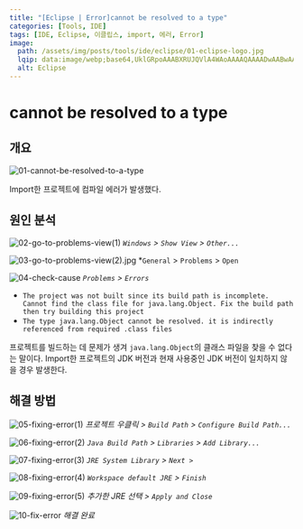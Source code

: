 ```yaml
---
title: "[Eclipse | Error]cannot be resolved to a type"
categories: [Tools, IDE]
tags: [IDE, Eclipse, 이클립스, import, 에러, Error]
image:
  path: /assets/img/posts/tools/ide/eclipse/01-eclipse-logo.jpg
  lqip: data:image/webp;base64,UklGRpoAAABXRUJQVlA4WAoAAAAQAAAADwAABwAAQUxQSDIAAAARL0AmbZurmr57yyIiqE8oiG0bejIYEQTgqiDA9vqnsUSI6H+oAERp2HZ65qP/VIAWAFZQOCBCAAAA8AEAnQEqEAAIAAVAfCWkAALp8sF8rgRgAP7o9FDvMCkMde9PK7euH5M1m6VWoDXf2FkP3BqV0ZYbO6NA/VFIAAAA
  alt: Eclipse
---
```


# cannot be resolved to a type

## 개요

![01-cannot-be-resolved-to-a-type](/assets/img/posts/tools/ide/eclipse/error/cannot-be-resolved-to-a-type/01-cannot-be-resolved-to-a-type.jpg)

Import한 프로젝트에 컴파일 에러가 발생했다.

## 원인 분석

![02-go-to-problems-view(1)](/assets/img/posts/tools/ide/eclipse/error/cannot-be-resolved-to-a-type/02-go-to-problems-view(1).jpg)
*`Windows` > `Show View` > `Other...`*

![03-go-to-problems-view(2).jpg](/assets/img/posts/tools/ide/eclipse/error/cannot-be-resolved-to-a-type/03-go-to-problems-view(2).jpg)
*`General` > `Problems` > `Open`

![04-check-cause](/assets/img/posts/tools/ide/eclipse/error/cannot-be-resolved-to-a-type/04-check-cause.jpg)
*`Problems` > `Errors`*

- `The project was not built since its build path is incomplete. Cannot find the class file for java.lang.Object. Fix the build path then try building this project`
- `The type java.lang.Object cannot be resolved. it is indirectly referenced from required .class files`

프로젝트를 빌드하는 데 문제가 생겨 `java.lang.Object`의 클래스 파일을 찾을 수 없다는 말이다. Import한 프로젝트의 JDK 버전과 현재 사용중인 JDK 버전이 일치하지 않을 경우 발생한다.

## 해결 방법

![05-fixing-error(1)](/assets/img/posts/tools/ide/eclipse/error/cannot-be-resolved-to-a-type/05-fixing-error(1).jpg)
*프로젝트 우클릭 > `Build Path` > `Configure Build Path...`*

![06-fixing-error(2)](/assets/img/posts/tools/ide/eclipse/error/cannot-be-resolved-to-a-type/06-fixing-error(2).jpg)
*`Java Build Path` > `Libraries` > `Add Library...`*

![07-fixing-error(3)](/assets/img/posts/tools/ide/eclipse/error/cannot-be-resolved-to-a-type/07-fixing-error(3).jpg)
*`JRE System Library` > `Next >`*

![08-fixing-error(4)](/assets/img/posts/tools/ide/eclipse/error/cannot-be-resolved-to-a-type/08-fixing-error(4).jpg)
*`Workspace default JRE` > `Finish`*

![09-fixing-error(5)](/assets/img/posts/tools/ide/eclipse/error/cannot-be-resolved-to-a-type/09-fixing-error(5).jpg)
*추가한 JRE 선택 > `Apply and Close`*

![10-fix-error](/assets/img/posts/tools/ide/eclipse/error/cannot-be-resolved-to-a-type/10-fix-error.jpg)
*해결 완료*
